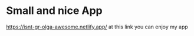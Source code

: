 # Small and nice App

https://isnt-gr-olga-awesome.netlify.app/
at this link you can enjoy my app 
 
